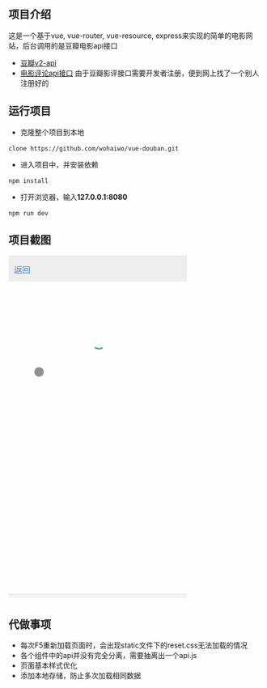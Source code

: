 ## 项目介绍

这是一个基于vue, vue-router, vue-resource, express来实现的简单的电影网站，后台调用的是豆瓣电影api接口
- [豆瓣v2-api](https://developers.douban.com/wiki/?title=movie_v2#review)
- [电影评论api接口](https://api.douban.com/v2/movie/subject/${this.id}/reviews?apikey=0b2bdeda43b5688921839c8ecb20399b&start=0&count=20&client=something&udid=dddddddddddddddddddddd)  由于豆瓣影评接口需要开发者注册，便到网上找了一个别人注册好的



## 运行项目

- 克隆整个项目到本地
```
clone https://github.com/wohaiwo/vue-douban.git
```

- 进入项目中，并安装依赖
```
npm install
```

- 打开浏览器，输入**127.0.0.1:8080**
```
npm run dev
```

## 项目截图
![电影网站截图](./douban.gif)

## 代做事项

- 每次F5重新加载页面时，会出现static文件下的reset.css无法加载的情况
- 各个组件中的api并没有完全分离，需要抽离出一个api.js
- 页面基本样式优化
- 添加本地存储，防止多次加载相同数据
